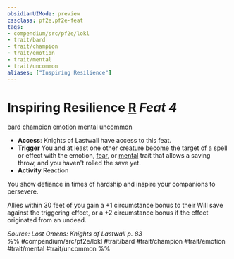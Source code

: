 ```yaml
---
obsidianUIMode: preview
cssclass: pf2e,pf2e-feat
tags:
- compendium/src/pf2e/lokl
- trait/bard
- trait/champion
- trait/emotion
- trait/mental
- trait/uncommon
aliases: ["Inspiring Resilience"]
---
```

# Inspiring Resilience  [R](../../Rules/core-rulebook/chapter-9-playing-the-game.md#Actions "Reaction") *Feat 4*  
[bard](../../Rules/traits/bard.md)  [champion](../../Rules/traits/champion.md)  [emotion](../../Rules/traits/emotion.md)  [mental](../../Rules/traits/mental.md)  [uncommon](../../Rules/traits/uncommon.md)  

- **Access**: Knights of Lastwall have access to this feat.
- **Trigger** You and at least one other creature become the target of a spell or effect with the emotion, [fear](../../Rules/traits/fear.md), or [mental](../../Rules/traits/mental.md) trait that allows a saving throw, and you haven't rolled the save yet.
- **Activity** Reaction

You show defiance in times of hardship and inspire your companions to persevere.

Allies within 30 feet of you gain a +1 circumstance bonus to their Will save against the triggering effect, or a +2 circumstance bonus if the effect originated from an undead.

*Source: Lost Omens: Knights of Lastwall p. 83*  
%% #compendium/src/pf2e/lokl #trait/bard #trait/champion #trait/emotion #trait/mental #trait/uncommon %%